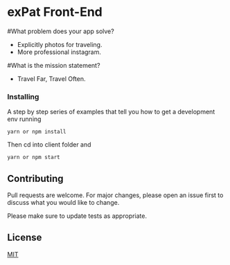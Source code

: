# exPat Front-End

#What problem does your app solve?
- Explicitly photos for traveling. 
- More professional instagram.


#What is the mission statement?
- Travel Far, Travel Often.

### Installing

A step by step series of examples that tell you how to get a development env running

```
yarn or npm install
```

Then cd into client folder and

```
yarn or npm start
```

## Contributing
Pull requests are welcome. For major changes, please open an issue first to discuss what you would like to change.

Please make sure to update tests as appropriate.

## License
[MIT](https://mit-license.org/)
